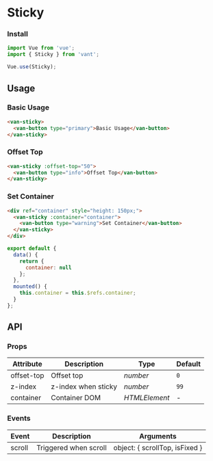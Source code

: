 # Sticky

### Install

``` javascript
import Vue from 'vue';
import { Sticky } from 'vant';

Vue.use(Sticky);
```

## Usage

### Basic Usage

```html
<van-sticky>
  <van-button type="primary">Basic Usage</van-button>
</van-sticky>
```

### Offset Top

```html
<van-sticky :offset-top="50">
  <van-button type="info">Offset Top</van-button>
</van-sticky>
```

### Set Container

```html
<div ref="container" style="height: 150px;">
  <van-sticky :container="container">
    <van-button type="warning">Set Container</van-button>
  </van-sticky>
</div>
```

```js
export default {
  data() {
    return {
      container: null
    };
  },
  mounted() {
    this.container = this.$refs.container;
  }
};
```

## API

### Props

| Attribute | Description | Type | Default |
|------|------|------|------|
| offset-top | Offset top | *number* | `0` |
| z-index | z-index when sticky | *number* | `99` |
| container | Container DOM | *HTMLElement* | - |

### Events

| Event | Description | Arguments |
|------|------|------|
| scroll | Triggered when scroll | object: { scrollTop, isFixed } |
